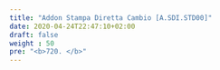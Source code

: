 ```yaml
---
title: "Addon Stampa Diretta Cambio [A.SDI.STD00]"
date: 2020-04-24T22:47:10+02:00
draft: false
weight : 50
pre: "<b>720. </b>"
---
```

